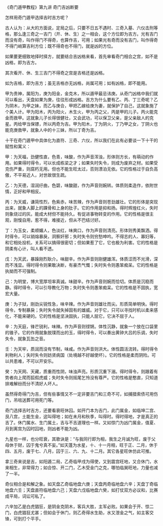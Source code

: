 《奇门遁甲教程》第九讲 奇门吉凶断要

怎样用奇门遁甲选择吉时吉方呢？

古人认为：从大的方面说，定局之后，只要不日五不遇时、三奇入墓、六仪击刑等格，那么逢三奇之一吉门（开、休、生）之一相会，这个方位即为吉方。光有吉门而没有奇，叫作得门不得奇，也算作吉，可用；如果光有奇而没有吉门，叫作得奇不得门峭算吉利方位；既不得奇也不得门，就是凶的方位。

如果要更细致地择时择方，就要结合吉凶格来看，首先审看奇门相合之宫，如不是凶格，即为吉方。

其次看开、休、生三吉门不得奇之宫是吉格还是凶格。

如为吉格，即为吉方；虽无吉格亦无凶格，尚属可用；如有凶格，即不能用。

甲为贵神，属阳为，庚为阳金，金克木，所以遁甲最忌讳庚。从奇门凶格中我们就可以看出，天盘如果为庚，往往形成凶格。吉方为什么要有乙、丙、丁三奇呢？乙为阴木，为甲之妹，而乙与庚合，甲把乙嫁给庚为妻，就保护了自己，这就象施了个美人计。甲为阳木，丙为阳火，木生火，甲为丙之父，丙是甲的儿子。丙火能克金而救甲。这就象儿子长得很健壮，又会武功，可以保卫父亲，是父亲敌人的克星。丙给甲当保镖，所以丙奇为吉。甲为阳木，丁为阴火，丁乃甲之女，丁阴火也能克庚救甲，就象人中的十三妹，所以丁奇为吉。

十干在奇门遁甲中具体化为直符、三奇、六仪，所以我们在此有必要谈一下十干的赋性和寓义：

甲：为天福，劲健性直，色青，味酸，作为声音浑浊，形体则方长，有萌动的作用。如果得时得令，可以长成栋梁之才；如果失时失令，则成为废弃之材。如果受克伤严重，则腐朽无用。但也不能生旺太过，否则漂泊无依。它的性格过于自负高傲，不平易近人，对世故很生疏。

乙：为天德，湿润纡曲，色碧，味酸甜，作为声音则婉转。体质则柔造作，依附世情，正好和甲相反。

丙：为天威，谦简性烈，色紫赤，味苦辣，作为声音则苍劲雄壮。它的形体是突现出来，就象人脚上的踝骨和上身的肚子。它的作用是抑和扬。得时辉煌红火，失时则象烧过的灰。能成大材但不能持久。有促进事物转变的作用。它的性格是很主观，刚愎自用，惹不得，难接近，但从不巴结讨好。

丁：为玉女，柔顺媚人，色淡红，味爽口，作为声音则清亮。形体则秀美飘洒。得时得令，可以销熔暴戾，洞察奸邪；失时失令则穷愁呻吟。不得志的人、寡妇等，和它相处投机，关系可以搞得很密切；但如果惹了它，它也极为利害。它的性格是阴柔有心计，叫人看不透。

戊：为天武，暴躁刚烈耿介。味甜辛。作为声音则刚健雄浑。体质涩而不光滑，深而不浅显。得时得令则果敢决断，有豪杰气慨；失时失令则愚笨痴呆。它的性格是执拗而不可强制。

己：为明堂，博大宽厚坦率真诚。味甜辛。作为声音则婉而恰切。体质是沉稳而静。得时得令，可以引导教化万物；失时失令则愚笨痴呆。它的性格是不固执，宽宏大量。

庚：为子狱，刚劲尖锐性急，味辛辣。作为声音则雄壮而尖。形质简单明快。得时得令，专制暴戾；失时失令就失掉固有的雄威。对于它，只可以寻找时机以柔来感化，不能来硬的。它的性格是坚决固执，只能人屈它，它决不屈于人。

辛：为天庭，锋芒锐利，味辣。作为声音则铿锵。体性沉静，就象一个放在口袋里的锥子。它的作用就象脱璞而出的玉，得时得令，可以奏出黄钟大吕的乐调，失时失令，就象瓦缶之音。

壬：为天牢，质润而没有节制，味咸。作为声音则洪大。体性圆活流转。得时得令利物利人；失时失令则妨贤病国（处境越不好越使坏）。它的性格是柔而阴险。可以共患难，不可以开安乐。

癸：为天网、天藏，质重而性阴，味浊声亮。形质沉重下溺。得时得令，则跟着有势者向上爬而狐假虎威；失时失令则摇尾乞怜没有尊严。它的性格是憨直，只知道排难解纷而分不清好人坏人。

虽然得奇得门为吉，但有些事情又不一定非要吉门和三奇不可，如捕猎索债可用伤门，吊唁送葬可用死门等。

奇门选择吉时吉方，还要看衰旺休囚。如开门本为吉门，此门属金，如临坤二宫、艮八宫，土能生金，这叫得地；如在未月和秋季，叫得时。得时得地，才是真正的吉了。休门属水、生门属土，吉与不吉道理也一样。又如惊门为凶门属金，值夏、月到离宫为囚时囚地，则凶者不能为凶。

九星也一样，也分旺衰，其歌诀是：“与我同行即为相，我生之月诚为旺，废于父母休于财，囚于鬼兮真不妄。”如天蓬为水星，十、十一月相，旺于正、二月，休于四、五月，废于七、八月，囚于三、六、九、十二月。其它各星旺休仿此可推。

拿三奇来说是吉，如阳遁二局，乙奇临甲戌为得使，又到震宫旺地，又合休门，水来相生，非常得力；如合惊、开二门，乙木受金门之克，哪怕临巽旺地，力量也减了一半。

奇仪相合是和解之象。如天盘乙奇临地盘六庚；天盘丙奇临地盘六辛；天盘丁奇临地盘六壬；天盘直符临地盘六己；天盘六戊临地盘六癸，如打仗双方必议和，比赛成平局，词讼可私了。

六辛加乙是白虎猖狂，是阴金克阴木，客兵大胜，主军必败。如果会于开、惊二门，白虎猖狂尤甚；但如会于休门，则乙奇得水生助，水又泄金之气，如主客交锋，可到打个平手。

